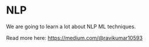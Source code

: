 # NLP

We are going to learn a lot about NLP ML techniques.

Read more here: https://medium.com/@ravikumar10593
